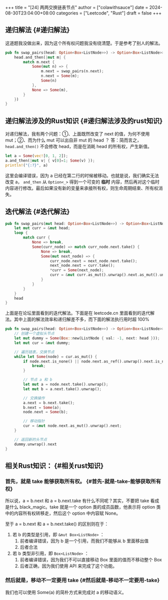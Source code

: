 +++
title = "[24] 两两交换链表节点"
author = ["colawithsauce"]
date = 2024-08-30T23:04:00+08:00
categories = ["Leetcode", "Rust"]
draft = false
+++

## 递归解法 {#递归解法}

这道题我没做出来，因为这个所有权问题我没有绕清楚。于是参考了别人的解法。

```rust
pub fn swap_pairs(head: Option<Box<ListNode>>) -> Option<Box<ListNode>> {
    head.and_then(|mut m| {
        match m.next {
            Some(mut n) => {
                m.next = swap_pairs(n.next);
                n.next = Some(m);
                Some(n)
            },
            None => Some(m),
        }
    })
}
```


## 递归解法涉及的Rust知识 {#递归解法涉及的rust知识}

对递归解法，我有两个问题：①、上面既然改变了 next 的值，为何不使用 mut；②、而为什么 mut 可以出自非 mut 的 head ？
答：简而言之， `head.and_then()` 不会修改 head，而是在消耗 head 的所有权，产生新值。

```rust
let a = Some(vec![0, 1, 2]);
a.and_then(|mut v| { v[0]=1; Some(v) });
println!("{:?}", a)
```

这里会编译错误，因为 a 已经在第二行的时候被移动。也就是说，我们确实无法改变 a， `and_then` 从 `Option<_>` 得到一个可变的 **临时** 内容，然后再对这个临时内容进行修改。最后如果没有新的变量来承接所有权，则生命周期结束、所有权消失。


## 迭代解法 {#迭代解法}

```rust
pub fn swap_pairs(mut head: Option<Box<ListNode>>) -> Option<Box<ListNode>> {
    let mut curr = &mut head;
    loop {
        match curr {
            None => break,
            Some(curr_node) => match curr_node.next.take() {
                None => break,
                Some(mut next_node) => {
                    curr_node.next = next_node.next.take();
                    next_node.next = curr.take();
                    *curr = Some(next_node);
                    curr = &mut curr.as_mut().unwrap().next.as_mut().unwrap().next;
                }
            }
        }
    }
    head
}
```

上面是在论坛里面看到的迭代解法。下面是在 leetcode.cn 里面看到的迭代解法。其中上面的解法效率和递归解差不多，而下面的解法执行用时超 100%

```rust
pub fn swap_pairs(head: Option<Box<ListNode>>) -> Option<Box<ListNode>> {
    // 创建一个虚拟头节点
    let mut dummy = Some(Box::new(ListNode { val: -1, next: head }));
    let mut cur = &mut dummy;

    // 遍历链表，交换节点
    while let Some(node) = cur.as_mut() {
        if node.next.is_none() || node.next.as_ref().unwrap().next.is_none() {
            break;
        }

        // 节点 a 和 b
        let mut a = node.next.take().unwrap();
        let mut b = a.next.take().unwrap();

        // 交换操作
        a.next = b.next.take();
        b.next = Some(a);
        node.next = Some(b);

        // 移动指针
        cur = &mut node.next.as_mut().unwrap().next;
    }

    // 返回新的头节点
    dummy.unwrap().next
}
```


## 相关Rust知识： {#相关rust知识}


### 首先，就是 take 能够获取所有权。 {#首先-就是-take-能够获取所有权}

所以说，a = b.next 和 a = b.next.take 有什么不同呢？其实，不要把 take 看成是什么 black_magic。take 就是一个 option 类的成员函数，他表示将 option 类中的内容所有权转移走，然后这个 option 中内容赋 None。

至于 a = b.next 和 a = b.next.take() 的区别则在于：

1.  若 b 的类型是引用，即 `&mut Box<ListNode>` ：
    1.  前者编译错误，因为 b 是一个引用，而我们不能够从 b 里面移出值
    2.  后者合法
2.  若 b 类型非引用，即 `Box<ListNode>` ：
    1.  前者编译错误，因为我们不可以直接移动 Box 里面的值而不移动整个 Box
    2.  后者正确，因为我们使用 API 来完成了这个功能。


### 然后就是，移动不一定要用 take {#然后就是-移动不一定要用-take}

我们也可以使用 Some(a) 的简朴方式来完成对 a 的移动语义。
